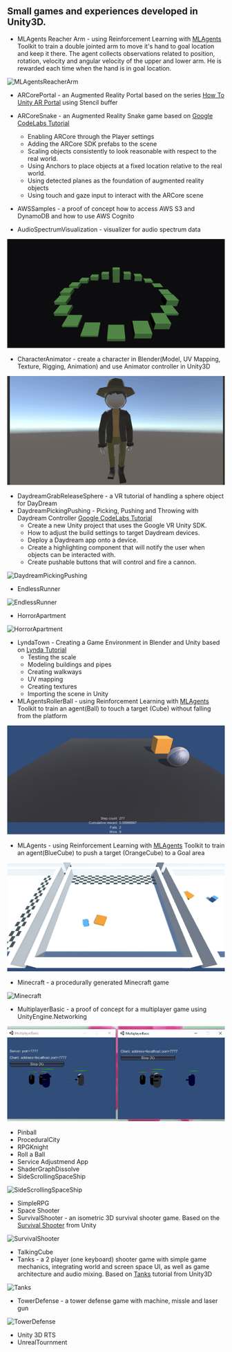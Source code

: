 ## Small games and experiences developed in Unity3D.

* MLAgents Reacher Arm - using Reinforcement Learning with [MLAgents](https://github.com/Unity-Technologies/ml-agents) Toolkit to train a double jointed arm to move it's hand to goal location and keep it there.
The agent collects observations related to position, rotation, velocity and angular velocity of the upper and lower arm. He is rewarded each time when the hand is in goal location.

![MLAgentsReacherArm](images/MLAgentsReacherArm.gif)

* ARCorePortal - an Augmented Reality Portal based on the series [How To Unity AR Portal](https://www.youtube.com/playlist?list=PLKIKuXdn4ZMhwJmPnYI0e7Ixv94ZFPvEP) using Stencil buffer

* ARCoreSnake - an Augmented Reality Snake game based on [Google CodeLabs Tutorial](https://codelabs.developers.google.com/codelabs/arcore-intro/index.html?index=..%2F..io2018#0)
    * Enabling ARCore through the Player settings
    * Adding the ARCore SDK prefabs to the scene
    * Scaling objects consistently to look reasonable with respect to the real world.
    * Using Anchors to place objects at a fixed location relative to the real world.
    * Using detected planes as the foundation of augmented reality objects
    * Using touch and gaze input to interact with the ARCore scene
	
* AWSSamples - a proof of concept how to access AWS S3 and DynamoDB and how to use AWS Cognito

* AudioSpectrumVisualization - visualizer for audio spectrum data

![AudioSpectrumVisualization](images/AudioSpectrumVisualization.gif)

* CharacterAnimator - create a character in Blender(Model, UV Mapping, Texture, Rigging, Animation) and use Animator controller in Unity3D

![CharacterAnimator](images/CharacterAnimator.gif)

* DaydreamGrabReleaseSphere	- a VR tutorial of handling a sphere object for DayDream
* DaydreamPickingPushing - Picking, Pushing and Throwing with Daydream Controller [Google CodeLabs Tutorial](https://codelabs.developers.google.com/codelabs/daydream-picking-pushing/index.html?index=..%2F..%2Findex#0)
    * Create a new Unity project that uses the Google VR Unity SDK.    
    * How to adjust the build settings to target Daydream devices.
    * Deploy a Daydream app onto a device.
    * Create a highlighting component that will notify the user when objects can be interacted with.
    * Create pushable buttons that will control and fire a cannon.
    
![DaydreamPickingPushing](images/DaydreamPickingPushing.gif)

* EndlessRunner

![EndlessRunner](images/EndlessRunner.gif)

* HorrorApartment

![HorrorApartment](images/HorrorApartment.gif)

* LyndaTown - Creating a Game Environment in Blender and Unity based on [Lynda Tutorial](https://www.lynda.com/Blender-tutorials/Creating-Game-Environment-Blender/380259-2.html)
    * Testing the scale
    * Modeling buildings and pipes
    * Creating walkways
    * UV mapping
    * Creating textures
    * Importing the scene in Unity
* MLAgentsRollerBall - using Reinforcement Learning with [MLAgents](https://github.com/Unity-Technologies/ml-agents) Toolkit to train an agent(Ball) to touch a target (Cube) without falling from the platform

![MLAgentsRollerBall](images/MLAgentsRollerBall.gif)

* MLAgents - using Reinforcement Learning with [MLAgents](https://github.com/Unity-Technologies/ml-agents) Toolkit to train an agent(BlueCube) to push a target (OrangeCube) to a Goal area

![MLAgentsPushBlock](images/MLAgentsPushBlock.gif)

* Minecraft - a procedurally generated Minecraft game

![Minecraft](images/Minecraft.gif)

* MultiplayerBasic - a proof of concept for a multiplayer game using UnityEngine.Networking

![MultiplayerBasic](images/MultiplayerBasic.gif)

* Pinball
* ProceduralCity
* RPGKnight
* Roll a Ball
* Service Adjustmend App
* ShaderGraphDissolve
* SideScrollingSpaceShip

![SideScrollingSpaceShip](images/SideScrollingSpaceShip.gif)

* SimpleRPG
* Space Shooter
* SurvivalShooter - an isometric 3D survival shooter game.
Based on the [Survival Shooter](https://unity3d.com/learn/tutorials/s/survival-shooter-tutorial) from Unity

![SurvivalShooter](images/SurvivalShooter.gif)


* TalkingCube
* Tanks - a 2 player (one keyboard) shooter game with simple game mechanics, integrating world and screen space UI, as well as game architecture and audio mixing.
Based on [Tanks](https://unity3d.com/learn/tutorials/s/tanks-tutorial) tutorial from Unity3D


![Tanks](images/Tanks.gif)

* TowerDefense - a tower defense game with machine, missle and laser gun

![TowerDefense](images/TowerDefense.gif)

* Unity 3D RTS
* UnrealTournment

